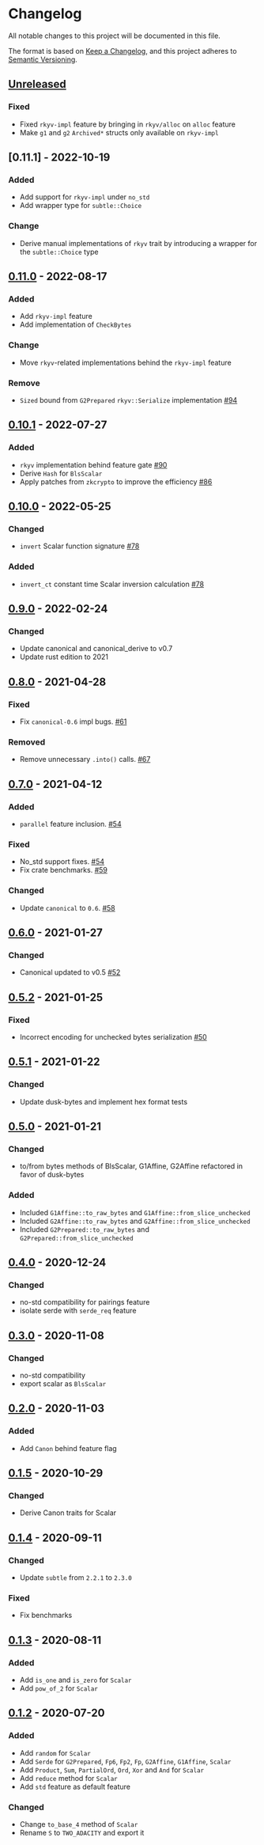 # Changelog

All notable changes to this project will be documented in this file.

The format is based on [Keep a Changelog](https://keepachangelog.com/en/1.0.0/),
and this project adheres to [Semantic Versioning](https://semver.org/spec/v2.0.0.html).

## [Unreleased]

### Fixed

- Fixed `rkyv-impl` feature by bringing in `rkyv/alloc` on `alloc` feature
- Make `g1` and `g2` `Archived*` structs only available on `rkyv-impl` 

## [0.11.1] - 2022-10-19

### Added
- Add support for `rkyv-impl` under `no_std`
- Add wrapper type for `subtle::Choice`

### Change
- Derive manual implementations of `rkyv` trait by introducing a wrapper for the
  `subtle::Choice` type

## [0.11.0] - 2022-08-17

### Added
- Add `rkyv-impl` feature
- Add implementation of `CheckBytes`

### Change
- Move `rkyv`-related implementations behind the `rkyv-impl` feature

### Remove
- `Sized` bound from `G2Prepared` `rkyv::Serialize` implementation [#94](https://github.com/dusk-network/bls12_381/issues/94)

## [0.10.1] - 2022-07-27

### Added
- `rkyv` implementation behind feature gate [#90](https://github.com/dusk-network/bls12_381/issues/90)
- Derive `Hash` for `BlsScalar`
- Apply patches from `zkcrypto` to improve the efficiency [#86](https://github.com/dusk-network/bls12_381/issues/86)

## [0.10.0] - 2022-05-25

### Changed
- `invert` Scalar function signature [#78](https://github.com/dusk-network/bls12_381/issues/78)

### Added
- `invert_ct` constant time Scalar inversion calculation [#78](https://github.com/dusk-network/bls12_381/issues/78)

## [0.9.0] - 2022-02-24

### Changed
- Update canonical and canonical_derive to v0.7
- Update rust edition to 2021

## [0.8.0] - 2021-04-28

### Fixed

- Fix `canonical-0.6` impl bugs. [#61](https://github.com/dusk-network/bls12_381/issues/61)

### Removed

- Remove unnecessary `.into()` calls. [#67](https://github.com/dusk-network/bls12_381/issues/67)

## [0.7.0] - 2021-04-12

### Added

- `parallel` feature inclusion. [#54](https://github.com/dusk-network/bls12_381/issues/54)

### Fixed

- No_std support fixes. [#54](https://github.com/dusk-network/bls12_381/issues/54)
- Fix crate benchmarks. [#59](https://github.com/dusk-network/bls12_381/issues/59)

### Changed

- Update `canonical` to `0.6`. [#58](https://github.com/dusk-network/bls12_381/issues/58)

## [0.6.0] - 2021-01-27

### Changed

- Canonical updated to v0.5 [#52](https://github.com/dusk-network/bls12_381/issues/52)

## [0.5.2] - 2021-01-25

### Fixed

- Incorrect encoding for unchecked bytes serialization [#50](https://github.com/dusk-network/bls12_381/issues/50)

## [0.5.1] - 2021-01-22

### Changed

- Update dusk-bytes and implement hex format tests

## [0.5.0] - 2021-01-21

### Changed

- to/from bytes methods of BlsScalar, G1Affine, G2Affine refactored in favor of dusk-bytes

### Added

- Included `G1Affine::to_raw_bytes` and `G1Affine::from_slice_unchecked`
- Included `G2Affine::to_raw_bytes` and `G2Affine::from_slice_unchecked`
- Included `G2Prepared::to_raw_bytes` and `G2Prepared::from_slice_unchecked`

## [0.4.0] - 2020-12-24

### Changed

- no-std compatibility for pairings feature
- isolate serde with `serde_req` feature

## [0.3.0] - 2020-11-08

### Changed

- no-std compatibility
- export scalar as `BlsScalar`

## [0.2.0] - 2020-11-03

### Added

- Add `Canon` behind feature flag

## [0.1.5] - 2020-10-29

### Changed

- Derive Canon traits for Scalar

## [0.1.4] - 2020-09-11

### Changed

- Update `subtle` from `2.2.1` to `2.3.0`

### Fixed

- Fix benchmarks

## [0.1.3] - 2020-08-11

### Added

- Add `is_one` and `is_zero` for `Scalar`
- Add `pow_of_2` for `Scalar`

## [0.1.2] - 2020-07-20

### Added

- Add `random` for `Scalar`
- Add `Serde` for `G2Prepared`, `Fp6`, `Fp2`, `Fp`, `G2Affine`, `G1Affine`, `Scalar`
- Add `Product`, `Sum`, `PartialOrd`, `Ord`, `Xor` and `And` for `Scalar`
- Add `reduce` method for `Scalar`
- Add `std` feature as default feature

### Changed

- Change `to_base_4` method of `Scalar`
- Rename `S` to `TWO_ADACITY` and export it

<!-- Versions -->
[Unreleased]: https://github.com/dusk-network/bls12_381/compare/v0.11.1...HEAD
[0.11.0]: https://github.com/dusk-network/bls12_381/compare/v0.11.0...v0.11.1
[0.11.0]: https://github.com/dusk-network/bls12_381/compare/v0.10.1...v0.11.0
[0.10.1]: https://github.com/dusk-network/bls12_381/compare/v0.10.0...v0.10.1
[0.10.0]: https://github.com/dusk-network/bls12_381/compare/v0.9.0...v0.10.0
[0.9.0]: https://github.com/dusk-network/bls12_381/compare/v0.8.0...v0.9.0
[0.8.0]: https://github.com/dusk-network/bls12_381/compare/v0.7.0...v0.8.0
[0.7.0]: https://github.com/dusk-network/bls12_381/compare/v0.6.0...v0.7.0
[0.6.0]: https://github.com/dusk-network/bls12_381/compare/v0.5.2...v0.6.0
[0.5.2]: https://github.com/dusk-network/bls12_381/compare/v0.5.1...v0.5.2
[0.5.1]: https://github.com/dusk-network/bls12_381/compare/v0.5.0...v0.5.1
[0.5.0]: https://github.com/dusk-network/bls12_381/compare/v0.4.0...v0.5.0
[0.4.0]: https://github.com/dusk-network/bls12_381/compare/v0.3.0...v0.4.0
[0.3.0]: https://github.com/dusk-network/bls12_381/compare/v0.2.0...v0.3.0
[0.2.0]: https://github.com/dusk-network/bls12_381/compare/v0.1.5...v0.2.0
[0.1.5]: https://github.com/dusk-network/bls12_381/compare/v0.1.4...v0.1.5
[0.1.4]: https://github.com/dusk-network/bls12_381/compare/v0.1.3...v0.1.4
[0.1.3]: https://github.com/dusk-network/bls12_381/compare/v0.1.2...v0.1.3
[0.1.2]: https://github.com/dusk-network/bls12_381/compare/v0.1.1...v0.1.2
[0.1.1]: https://github.com/dusk-network/bls12_381/releases/tag/v0.1.1
